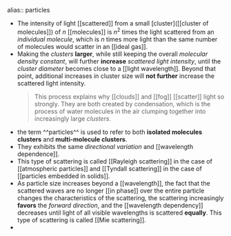 alias:: particles

- The intensity of light [[scattered]] from a small [cluster]([[cluster of molecules]]) of $n$ [[molecules]] is $n^2$ times the light scattered from an *individual molecule*, which is $n$ times more light than the same number of molecules would scatter in an [[ideal gas]].
- Making the *clusters* **larger**, while still keeping the overall *molecular density constant*, will further **increase** *scattered light intensity*, until the *cluster diameter* becomes close to a [[light wavelength]]. 
  Beyond that point, additional increases in cluster size will **not further** increase the scattered light intensity.
  > This process explains why [[clouds]] and [[fog]] [[scatter]] light so strongly. They are both
  created by condensation, which is the process of water molecules in the air clumping
  together into increasingly large *clusters*.
- the term ^^particles^^ is used to refer to both **isolated molecules clusters** and **multi-molecule clusters**.
- They exhibits the same *directional variation* and [[wavelength dependence]].
- This type of scattering is called [[Rayleigh scattering]] in the case of [[atmospheric particles]] and [[Tyndall scattering]] in the case of [[particles embedded in solids]].
- As particle size increases beyond a [[wavelength]], the fact that the scattered waves
  are no longer [[in phase]] over the entire particle changes the characteristics of the scattering, the scattering increasingly **favors** the *forward direction*, and the [[wavelength dependency]] decreases until light of all visible wavelengths is scattered **equally**. This type of scattering is called [[Mie scattering]].
-